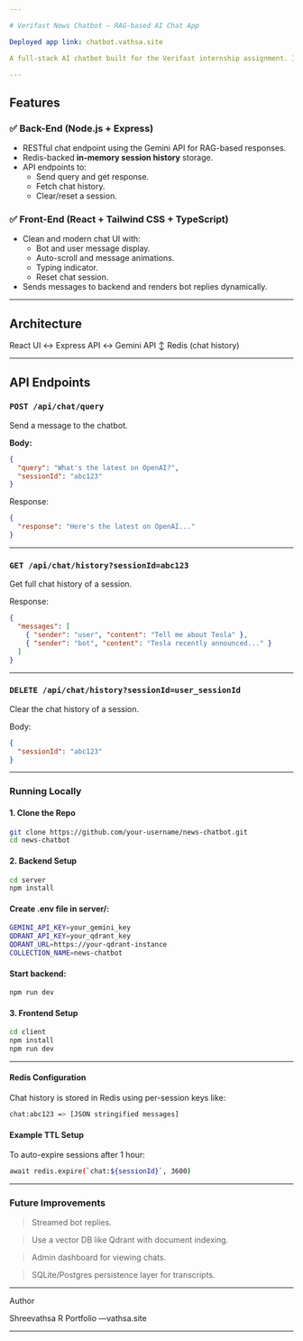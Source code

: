 ```yaml
---

# Verifast News Chatbot — RAG-based AI Chat App

Deployed app link: chatbot.vathsa.site

A full-stack AI chatbot built for the Verifast internship assignment. It uses a Retrieval-Augmented Generation (RAG) pipeline powered by **Gemini API Flash 1.5**, with Redis for chat history, and a React + Tailwind UI frontend. The chatbot helps users explore the latest news by querying relevant articles and generating intelligent summaries.

---
```


## Features

### ✅ Back-End (Node.js + Express)
- RESTful chat endpoint using the Gemini API for RAG-based responses.
- Redis-backed **in-memory session history** storage.
- API endpoints to:
  - Send query and get response.
  - Fetch chat history.
  - Clear/reset a session.

### ✅ Front-End (React + Tailwind CSS + TypeScript)
- Clean and modern chat UI with:
  - Bot and user message display.
  - Auto-scroll and message animations.
  - Typing indicator.
  - Reset chat session.
- Sends messages to backend and renders bot replies dynamically.

---

## Architecture

React UI ↔ Express API ↔ Gemini API ↕ Redis (chat history)

---

## API Endpoints

### `POST /api/chat/query`
Send a message to the chatbot.

**Body:**
```json
{
  "query": "What's the latest on OpenAI?",
  "sessionId": "abc123"
}
```
Response:
```json
{
  "response": "Here's the latest on OpenAI..."
}
```

---

### `GET /api/chat/history?sessionId=abc123`

Get full chat history of a session.

Response:
```json
{
  "messages": [
    { "sender": "user", "content": "Tell me about Tesla" },
    { "sender": "bot", "content": "Tesla recently announced..." }
  ]
}
```

---

### `DELETE /api/chat/history?sessionId=user_sessionId`

Clear the chat history of a session.

Body:
```json
{
  "sessionId": "abc123"
}
```
---

### Running Locally

#### 1. Clone the Repo
```bash
git clone https://github.com/your-username/news-chatbot.git
cd news-chatbot
```
#### 2. Backend Setup
```bash
cd server
npm install
```
#### Create .env file in server/:
```bash
GEMINI_API_KEY=your_gemini_key
QDRANT_API_KEY=your_qdrant_key
QDRANT_URL=https://your-qdrant-instance
COLLECTION_NAME=news-chatbot
```
#### Start backend:
```bash
npm run dev
```
#### 3. Frontend Setup
```bash
cd client
npm install
npm run dev
```

---

#### Redis Configuration

Chat history is stored in Redis using per-session keys like:
```bash
chat:abc123 => [JSON stringified messages]
```
#### Example TTL Setup

To auto-expire sessions after 1 hour:
```bash
await redis.expire(`chat:${sessionId}`, 3600)
```

---

### Future Improvements

> Streamed bot replies.

> Use a vector DB like Qdrant with document indexing.

> Admin dashboard for viewing chats.

> SQLite/Postgres persistence layer for transcripts.


---

Author

Shreevathsa R
Portfolio —vathsa.site

---

